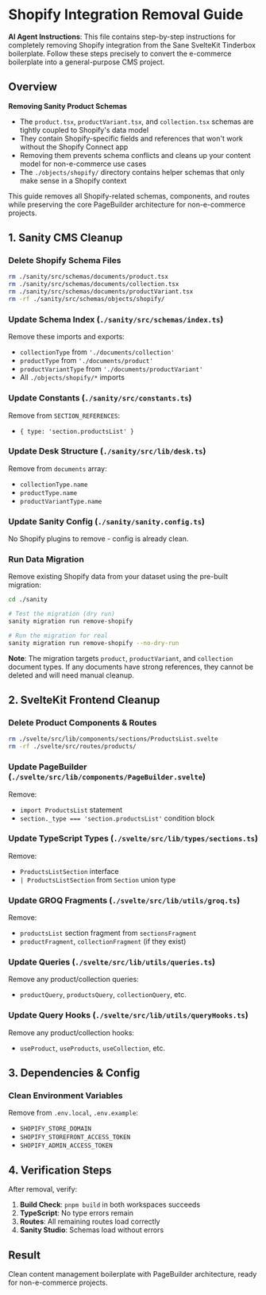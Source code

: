 # Shopify Integration Removal Guide

**AI Agent Instructions**: This file contains step-by-step instructions for completely removing Shopify integration from the Sane SvelteKit Tinderbox boilerplate. Follow these steps precisely to convert the e-commerce boilerplate into a general-purpose CMS project.

## Overview

**Removing Sanity Product Schemas**

- The `product.tsx`, `productVariant.tsx`, and `collection.tsx` schemas are tightly coupled to Shopify's data model
- They contain Shopify-specific fields and references that won't work without the Shopify Connect app
- Removing them prevents schema conflicts and cleans up your content model for non-e-commerce use cases
- The `./objects/shopify/` directory contains helper schemas that only make sense in a Shopify context

This guide removes all Shopify-related schemas, components, and routes while preserving the core PageBuilder architecture for non-e-commerce projects.

## 1. Sanity CMS Cleanup

### Delete Shopify Schema Files

```bash
rm ./sanity/src/schemas/documents/product.tsx
rm ./sanity/src/schemas/documents/collection.tsx
rm ./sanity/src/schemas/documents/productVariant.tsx
rm -rf ./sanity/src/schemas/objects/shopify/
```

### Update Schema Index (`./sanity/src/schemas/index.ts`)

Remove these imports and exports:

- `collectionType` from `'./documents/collection'`
- `productType` from `'./documents/product'`
- `productVariantType` from `'./documents/productVariant'`
- All `./objects/shopify/*` imports

### Update Constants (`./sanity/src/constants.ts`)

Remove from `SECTION_REFERENCES`:

- `{ type: 'section.productsList' }`

### Update Desk Structure (`./sanity/src/lib/desk.ts`)

Remove from `documents` array:

- `collectionType.name`
- `productType.name`
- `productVariantType.name`

### Update Sanity Config (`./sanity/sanity.config.ts`)

No Shopify plugins to remove - config is already clean.

### Run Data Migration

Remove existing Shopify data from your dataset using the pre-built migration:

```bash
cd ./sanity

# Test the migration (dry run)
sanity migration run remove-shopify

# Run the migration for real
sanity migration run remove-shopify --no-dry-run
```

**Note**: The migration targets `product`, `productVariant`, and `collection` document types. If any documents have strong references, they cannot be deleted and will need manual cleanup.

## 2. SvelteKit Frontend Cleanup

### Delete Product Components & Routes

```bash
rm ./svelte/src/lib/components/sections/ProductsList.svelte
rm -rf ./svelte/src/routes/products/
```

### Update PageBuilder (`./svelte/src/lib/components/PageBuilder.svelte`)

Remove:

- `import ProductsList` statement
- `section._type === 'section.productsList'` condition block

### Update TypeScript Types (`./svelte/src/lib/types/sections.ts`)

Remove:

- `ProductsListSection` interface
- `| ProductsListSection` from `Section` union type

### Update GROQ Fragments (`./svelte/src/lib/utils/groq.ts`)

Remove:

- `productsList` section fragment from `sectionsFragment`
- `productFragment`, `collectionFragment` (if they exist)

### Update Queries (`./svelte/src/lib/utils/queries.ts`)

Remove any product/collection queries:

- `productQuery`, `productsQuery`, `collectionQuery`, etc.

### Update Query Hooks (`./svelte/src/lib/utils/queryHooks.ts`)

Remove any product/collection hooks:

- `useProduct`, `useProducts`, `useCollection`, etc.

## 3. Dependencies & Config

### Clean Environment Variables

Remove from `.env.local`, `.env.example`:

- `SHOPIFY_STORE_DOMAIN`
- `SHOPIFY_STOREFRONT_ACCESS_TOKEN`
- `SHOPIFY_ADMIN_ACCESS_TOKEN`

## 4. Verification Steps

After removal, verify:

1. **Build Check**: `pnpm build` in both workspaces succeeds
2. **TypeScript**: No type errors remain
3. **Routes**: All remaining routes load correctly
4. **Sanity Studio**: Schemas load without errors

## Result

Clean content management boilerplate with PageBuilder architecture, ready for non-e-commerce projects.
